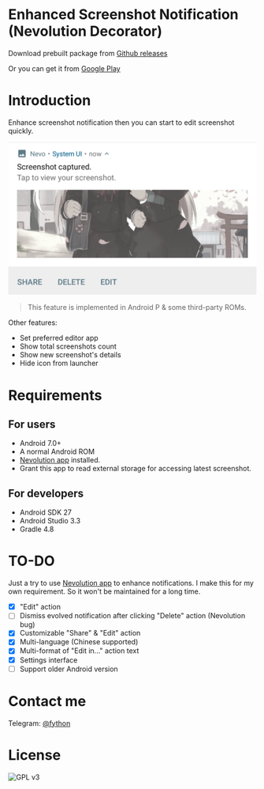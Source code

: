 Enhanced Screenshot Notification (Nevolution Decorator)
====

Download prebuilt package from [Github releases](https://github.com/fython/EnhancedScreenshotNotification/releases)

Or you can get it from [Google Play](https://play.google.com/store/apps/details?id=moe.feng.nevo.decorators.enscreenshot)

# Introduction

Enhance screenshot notification then you can start to edit screenshot quickly.

![Screenshot](.github/screenshot.png)

> This feature is implemented in Android P & some third-party ROMs.

Other features:

- Set preferred editor app
- Show total screenshots count
- Show new screenshot's details
- Hide icon from launcher

# Requirements

## For users

- Android 7.0+
- A normal Android ROM
- [Nevolution app](https://play.google.com/store/apps/details?id=com.oasisfeng.nevo) installed.
- Grant this app to read external storage for accessing latest screenshot.

## For developers

- Android SDK 27
- Android Studio 3.3
- Gradle 4.8

# TO-DO

Just a try to use [Nevolution app](https://play.google.com/store/apps/details?id=com.oasisfeng.nevo) to enhance notifications. I make this for my own requirement. So it won't be maintained for a long time.

- [x] "Edit" action
- [ ] Dismiss evolved notification after clicking "Delete" action (Nevolution bug)
- [x] Customizable "Share" & "Edit" action
- [x] Multi-language (Chinese supported)
- [x] Multi-format of "Edit in..." action text
- [x] Settings interface
- [ ] Support older Android version

# Contact me

Telegram: [@fython](https://t.me/fython)

# License

![GPL v3](https://www.gnu.org/graphics/gplv3-127x51.png)